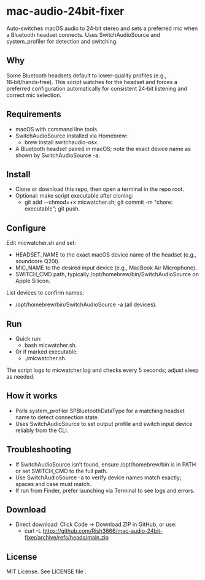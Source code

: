 # mac-audio-24bit-fixer

Auto-switches macOS audio to 24‑bit stereo and sets a preferred mic when a Bluetooth headset connects. Uses SwitchAudioSource and system_profiler for detection and switching.

## Why

Some Bluetooth headsets default to lower-quality profiles (e.g., 16‑bit/hands‑free). This script watches for the headset and forces a preferred configuration automatically for consistent 24‑bit listening and correct mic selection.

## Requirements

- macOS with command line tools.
- SwitchAudioSource installed via Homebrew:
  - brew install switchaudio-osx.
- A Bluetooth headset paired in macOS; note the exact device name as shown by SwitchAudioSource -a.

## Install

- Clone or download this repo, then open a terminal in the repo root.
- Optional: make script executable after cloning:
  - git add --chmod=+x micwatcher.sh; git commit -m "chore: executable"; git push.

## Configure

Edit micwatcher.sh and set:
- HEADSET_NAME to the exact macOS device name of the headset (e.g., soundcore Q20i).
- MIC_NAME to the desired input device (e.g., MacBook Air Microphone).
- SWITCH_CMD path, typically /opt/homebrew/bin/SwitchAudioSource on Apple Silicon.

List devices to confirm names:
- /opt/homebrew/bin/SwitchAudioSource -a (all devices).

## Run

- Quick run:
  - bash micwatcher.sh.
- Or if marked executable:
  - ./micwatcher.sh.

The script logs to micwatcher.log and checks every 5 seconds; adjust sleep as needed.

## How it works

- Polls system_profiler SPBluetoothDataType for a matching headset name to detect connection state.
- Uses SwitchAudioSource to set output profile and switch input device reliably from the CLI.

## Troubleshooting

- If SwitchAudioSource isn’t found, ensure /opt/homebrew/bin is in PATH or set SWITCH_CMD to the full path.
- Use SwitchAudioSource -a to verify device names match exactly; spaces and case must match.
- If run from Finder, prefer launching via Terminal to see logs and errors.

## Download

- Direct download: Click Code → Download ZIP in GitHub, or use:
  - curl -L https://github.com/Rish3666/mac-audio-24bit-fixer/archive/refs/heads/main.zip

## License

MIT License. See LICENSE file .

